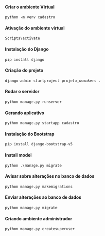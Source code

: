 #### Criar o ambiente Virtual

```
python -m venv cadastro
```

#### Ativação do ambiente virtual

```
Scripts\activate

```

#### Instalação do Django

```
pip install django
```

#### Criação do projeto

```
django-admin startproject projeto_womakers .
```

#### Rodar o servidor

```
python manage.py runserver
```

#### Gerando aplicativo

```
python manage.py startapp cadastro
```

#### Instalação do Bootstrap

```
pip install django-bootstrap-v5
```

#### Install model

```
python .\manage.py migrate
```
#### Avisar sobre alterações no banco de dados
```
python manage.py makemigrations
```

#### Enviar alterações ao banco de dados

```
python manage.py migrate
```

#### Criando ambiente administrador 
```
python manage.py createsuperuser
```